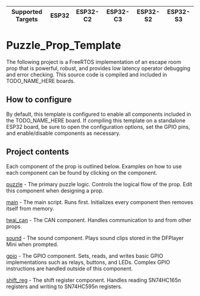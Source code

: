 | Supported Targets | ESP32 | ESP32-C2 | ESP32-C3 | ESP32-S2 | ESP32-S3 |
| ----------------- | ----- | -------- | -------- | -------- | -------- |

# Puzzle_Prop_Template
The following project is a FreeRTOS implementation of an escape room prop that is powerful, robust, 
and provides low latency operator debugging and error checking. This source code is compiled and
included in TODO_NAME_HERE boards.

## How to configure
By default, this template is configured to enable all components included in the TODO_NAME_HERE board.
If compiling this template on a standalone ESP32 board, be sure to open the configuration options, set
the GPIO pins, and enable/disable components as necessary.

## Project contents
Each component of the prop is outlined below. Examples on how to use each component can be found by clicking 
on the component.

[puzzle](/components/puzzle) - The primary puzzle logic. Controls the logical flow of the prop. Edit this component when designing a prop.

[main](main) - The main script. Runs first. Initializes every component then removes itself from memory.

[twai_can](/components/twai_can) - The CAN component. Handles communication to and from other props.

[sound](/components/sound) - The sound component. Plays sound clips stored in the DFPlayer Mini when prompted.

[gpio](/components/gpio) - The GPIO component. Sets, reads, and writes basic GPIO implementations such as relays, buttons, and LEDs. 
Complex GPIO instructions are handled outside of this component.

[shift_reg](/components/shift_reg) - The shift register component. Handles reading SN74HC165n registers and writing to SN74HC595n registers.